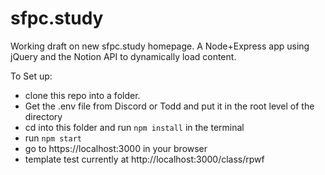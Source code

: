 # sfpc.study
Working draft on new sfpc.study homepage. A Node+Express app using jQuery and the Notion API to dynamically load content.

To Set up:
- clone this repo into a folder.
- Get the .env file from Discord or Todd and put it in the root level of the directory
- cd into this folder and run `npm install` in the terminal
- run `npm start` 
- go to https://localhost:3000 in your browser
- template test currently at http://localhost:3000/class/rpwf
